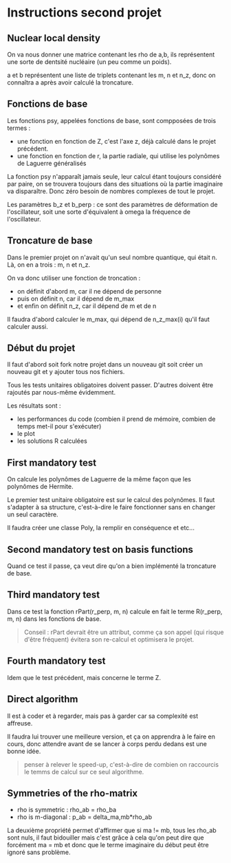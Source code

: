 # Instructions second projet

## Nuclear local density

On va nous donner une matrice contenant les rho de a,b, ils représentent une sorte de dentsité nucléaire (un peu comme un poids).

a et b représentent une liste de triplets contenant les m, n et n_z, donc on connaîtra a après avoir calculé la troncature.

## Fonctions de base

Les fonctions psy, appelées fonctions de base, sont compposées de trois termes :
- une fonction en fonction de Z, c'est l'axe z, déjà calculé dans le projet précédent.
- une fonction en fonction de r, la partie radiale, qui utilise les polynômes de Laguerre généralisés

La fonction psy n'apparaît jamais seule, leur calcul étant toujours considéré par paire, on se trouvera toujours dans des situations où la partie imaginaire va disparaître. Donc zéro besoin de nombres complexes de tout le projet.

Les paramètres b_z et b_perp : ce sont des paramètres de déformation de l'oscillateur, soit une sorte d'équivalent à omega la fréquence de l'oscillateur.

## Troncature de base

Dans le premier projet on n'avait qu'un seul nombre quantique, qui était n. Là, on en a trois : m, n et n_z.

On va donc utiliser une fonction de troncation :
- on définit d'abord m, car il ne dépend de personne
- puis on définit n, car il dépend de m_max
- et enfin on définit n_z, car il dépend de m et de n

Il faudra d'abord calculer le m_max, qui dépend de n_z_max(i) qu'il faut calculer aussi.

## Début du projet 

Il faut d'abord soit fork notre projet dans un nouveau git soit créer un nouveau git et y ajouter tous nos fichiers.

Tous les tests unitaires obligatoires doivent passer. D'autres doivent être rajoutés par nous-même évidemment.

Les résultats sont :
- les performances du code (combien il prend de mémoire, combien de temps met-il pour s'exécuter)
- le plot
- les solutions R calculées

## First mandatory test

On calcule les polynômes de Laguerre de la même façon que les polynômes de Hermite.

Le premier test unitaire obligatoire est sur le calcul des polynômes. Il faut s'adapter à sa structure, c'est-à-dire le faire fonctionner sans en changer un seul caractère.

Il faudra créer une classe Poly, la remplir en conséquence et etc...

## Second mandatory test on basis functions

Quand ce test il passe, ça veut dire qu'on a bien implémenté la troncature de base.

## Third mandatory test

Dans ce test la fonction rPart(r_perp, m, n) calcule en fait le terme R(r_perp, m, n) dans les fonctions de base.

> Conseil : rPart devrait être un attribut, comme ça son appel (qui risque d'être fréquent) évitera son re-calcul et optimisera le projet.

## Fourth mandatory test 

Idem que le test précédent, mais concerne le terme Z.

## Direct algorithm

Il est à coder et à regarder, mais pas à garder car sa complexité est affreuse.

Il faudra lui trouver une meilleure version, et ça on apprendra à le faire en cours, donc attendre avant de se lancer à corps perdu dedans est une bonne idée.

> penser à relever le speed-up, c'est-à-dire de combien on raccourcis le temms de calcul sur ce seul algorithme.

## Symmetries of the rho-matrix

- rho is symmetric : rho_ab = rho_ba
- rho is m-diagonal : p_ab = delta_ma,mb*rho_ab

La deuxième propriété permet d'affirmer que si ma != mb, tous les rho_ab sont nuls, il faut bidouiller mais c'est grâce à cela qu'on peut dire que forcément ma = mb et donc que le terme imaginaire du début peut être ignoré sans problème.